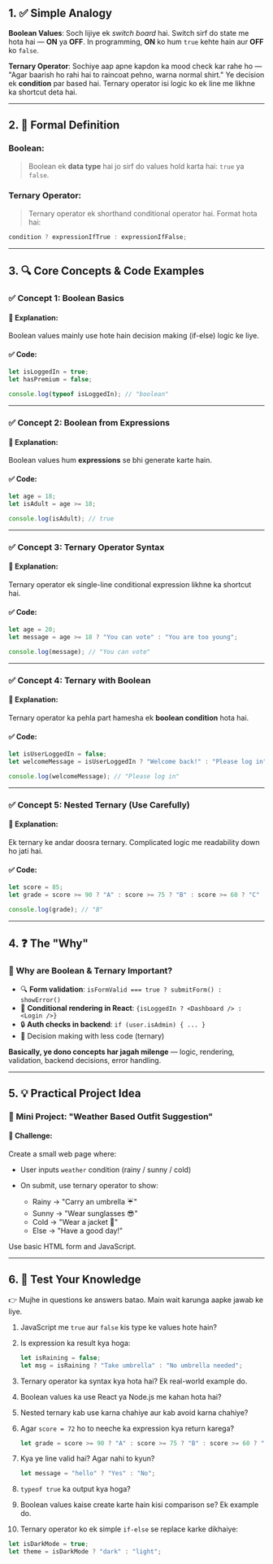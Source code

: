 ## 1. ✅ **Simple Analogy**

**Boolean Values**:
Soch lijiye ek _switch board_ hai. Switch sirf do state me hota hai — **ON** ya **OFF**.
In programming, **ON** ko hum `true` kehte hain aur **OFF** ko `false`.

**Ternary Operator**:
Sochiye aap apne kapdon ka mood check kar rahe ho —
"Agar baarish ho rahi hai to raincoat pehno, warna normal shirt."
Ye decision ek **condition** par based hai.
Ternary operator isi logic ko ek line me likhne ka shortcut deta hai.

---

## 2. 📘 **Formal Definition**

### Boolean:

> Boolean ek **data type** hai jo sirf do values hold karta hai: `true` ya `false`.

### Ternary Operator:

> Ternary operator ek shorthand conditional operator hai. Format hota hai:

```js
condition ? expressionIfTrue : expressionIfFalse;
```

---

## 3. 🔍 **Core Concepts & Code Examples**

### ✅ Concept 1: Boolean Basics

#### 🔹 Explanation:

Boolean values mainly use hote hain decision making (if-else) logic ke liye.

#### ✅ Code:

```js
let isLoggedIn = true;
let hasPremium = false;

console.log(typeof isLoggedIn); // "boolean"
```

---

### ✅ Concept 2: Boolean from Expressions

#### 🔹 Explanation:

Boolean values hum **expressions** se bhi generate karte hain.

#### ✅ Code:

```js
let age = 18;
let isAdult = age >= 18;

console.log(isAdult); // true
```

---

### ✅ Concept 3: Ternary Operator Syntax

#### 🔹 Explanation:

Ternary operator ek single-line conditional expression likhne ka shortcut hai.

#### ✅ Code:

```js
let age = 20;
let message = age >= 18 ? "You can vote" : "You are too young";

console.log(message); // "You can vote"
```

---

### ✅ Concept 4: Ternary with Boolean

#### 🔹 Explanation:

Ternary operator ka pehla part hamesha ek **boolean condition** hota hai.

#### ✅ Code:

```js
let isUserLoggedIn = false;
let welcomeMessage = isUserLoggedIn ? "Welcome back!" : "Please log in";

console.log(welcomeMessage); // "Please log in"
```

---

### ✅ Concept 5: Nested Ternary (Use Carefully)

#### 🔹 Explanation:

Ek ternary ke andar doosra ternary. Complicated logic me readability down ho jati hai.

#### ✅ Code:

```js
let score = 85;
let grade = score >= 90 ? "A" : score >= 75 ? "B" : score >= 60 ? "C" : "F";

console.log(grade); // "B"
```

---

## 4. ❓ **The "Why"**

### 🔸 Why are Boolean & Ternary Important?

- 🔍 **Form validation**: `isFormValid === true ? submitForm() : showError()`
- 🎨 **Conditional rendering in React**: `{isLoggedIn ? <Dashboard /> : <Login />}`
- 🔒 **Auth checks in backend**: `if (user.isAdmin) { ... }`
- 🧠 Decision making with less code (ternary)

**Basically, ye dono concepts har jagah milenge** — logic, rendering, validation, backend decisions, error handling.

---

## 5. 💡 **Practical Project Idea**

### 📝 Mini Project: "Weather Based Outfit Suggestion"

#### 🎯 Challenge:

Create a small web page where:

- User inputs `weather` condition (rainy / sunny / cold)
- On submit, use ternary operator to show:

  - Rainy → "Carry an umbrella ☔"
  - Sunny → "Wear sunglasses 😎"
  - Cold → "Wear a jacket 🧥"
  - Else → "Have a good day!"

Use basic HTML form and JavaScript.

---

## 6. 🧠 **Test Your Knowledge**

👉 Mujhe in questions ke answers batao. Main wait karunga aapke jawab ke liye.

1. JavaScript me `true` aur `false` kis type ke values hote hain?
2. Is expression ka result kya hoga:

   ```js
   let isRaining = false;
   let msg = isRaining ? "Take umbrella" : "No umbrella needed";
   ```

3. Ternary operator ka syntax kya hota hai? Ek real-world example do.
4. Boolean values ka use React ya Node.js me kahan hota hai?
5. Nested ternary kab use karna chahiye aur kab avoid karna chahiye?
6. Agar `score = 72` ho to neeche ka expression kya return karega?

   ```js
   let grade = score >= 90 ? "A" : score >= 75 ? "B" : score >= 60 ? "C" : "F";
   ```

7. Kya ye line valid hai? Agar nahi to kyun?

   ```js
   let message = "hello" ? "Yes" : "No";
   ```

8. `typeof true` ka output kya hoga?
9. Boolean values kaise create karte hain kisi comparison se? Ek example do.
10. Ternary operator ko ek simple `if-else` se replace karke dikhaiye:

```js
let isDarkMode = true;
let theme = isDarkMode ? "dark" : "light";
```
